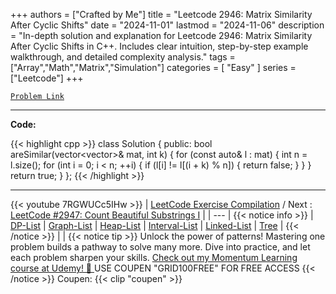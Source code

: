 
+++
authors = ["Crafted by Me"]
title = "Leetcode 2946: Matrix Similarity After Cyclic Shifts"
date = "2024-11-01"
lastmod = "2024-11-06"
description = "In-depth solution and explanation for Leetcode 2946: Matrix Similarity After Cyclic Shifts in C++. Includes clear intuition, step-by-step example walkthrough, and detailed complexity analysis."
tags = ["Array","Math","Matrix","Simulation"]
categories = [
    "Easy"
]
series = ["Leetcode"]
+++



[`Problem Link`](https://leetcode.com/problems/matrix-similarity-after-cyclic-shifts/description/)

---

**Code:**

{{< highlight cpp >}}
class Solution {
public:
    bool areSimilar(vector<vector<int>>& mat, int k) {
        for (const auto& l : mat) {
            int n = l.size();
            for (int i = 0; i < n; ++i) {
                if (l[i] != l[(i + k) % n]) {
                    return false;
                }
            }
        }
        return true;
    }
};
{{< /highlight >}}


---
{{< youtube 7RGWUCc5IHw >}}
| [LeetCode Exercise Compilation](https://grid47.xyz/leetcode/) / Next : [LeetCode #2947: Count Beautiful Substrings I](https://grid47.xyz/posts/leetcode_2947) |
| --- |
{{< notice info >}}
| [DP-List](https://grid47.xyz/lists/dp/) | [Graph-List](https://grid47.xyz/lists/graph/) | [Heap-List](https://grid47.xyz/lists/heap/) | [Interval-List](https://grid47.xyz/lists/interval/) | [Linked-List](https://grid47.xyz/lists/ll/) | [Tree](https://grid47.xyz/lists/tree/) |
{{< /notice >}}
| |
{{< notice tip >}}
Unlock the power of patterns! Mastering one problem builds a pathway to solve many more. Dive into practice, and let each problem sharpen your skills. [Check out my Momentum Learning course at Udemy! 🚀 ](https://www.udemy.com/course/algorithms-and-data-structures-in-cpp/)
USE COUPEN "GRID100FREE" FOR FREE ACCESS
{{< /notice >}}
Coupen: {{< clip "coupen" >}}
